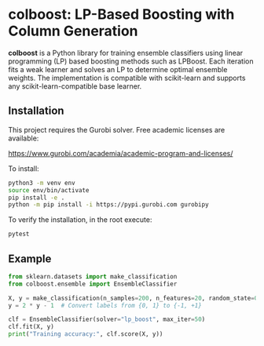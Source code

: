 # colboost: LP-Based Boosting with Column Generation

**colboost** is a Python library for training ensemble classifiers using linear programming (LP) based boosting methods such as LPBoost. Each iteration fits a weak learner and solves an LP to determine optimal ensemble weights. The implementation is compatible with scikit-learn and supports any scikit-learn-compatible base learner.

## Installation

This project requires the Gurobi solver. Free academic licenses are available:

https://www.gurobi.com/academia/academic-program-and-licenses/

To install:

```bash
python3 -m venv env
source env/bin/activate
pip install -e .
python -m pip install -i https://pypi.gurobi.com gurobipy
```

To verify the installation, in the root execute:

```bash
pytest
```

## Example

```python
from sklearn.datasets import make_classification
from colboost.ensemble import EnsembleClassifier

X, y = make_classification(n_samples=200, n_features=20, random_state=0)
y = 2 * y - 1  # Convert labels from {0, 1} to {-1, +1}

clf = EnsembleClassifier(solver="lp_boost", max_iter=50)
clf.fit(X, y)
print("Training accuracy:", clf.score(X, y))
```